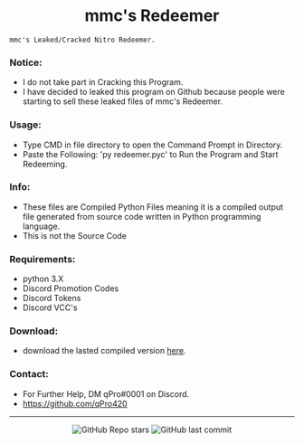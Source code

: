 <h1 align="center">mmc's Redeemer</h1>

`mmc's Leaked/Cracked Nitro Redeemer.`

### Notice:

- I do not take part in Cracking this Program.
- I have decided to leaked this program on Github because people were starting to sell these leaked files of mmc's Redeemer.

### Usage:
- Type CMD in file directory to open the Command Prompt in Directory.
- Paste the Following: 'py redeemer.pyc' to Run the Program and Start Redeeming.

### Info:
- These files are Compiled Python Files meaning it is a compiled output file generated from source code written in Python programming language.
- This is not the Source Code

### Requirements:
- python 3.X
- Discord Promotion Codes
- Discord Tokens
- Discord VCC's

### Download:
- download the lasted compiled version [here](https://github.com/qPro420/mmc-redeemer/).

### Contact:
- For Further Help, DM qPro#0001 on Discord.
- https://github.com/qPro420

---

<p align="center">
    <img alt="GitHub Repo stars" src="https://img.shields.io/github/stars/qPro420/mmc-redeemer?style=for-the-badge&logo=stylelint&color=black">
    <img alt="GitHub last commit" src="https://img.shields.io/github/last-commit/qPro420/mmc-redeemer?style=for-the-badge&logo=stylelint&color=black">
</p>
